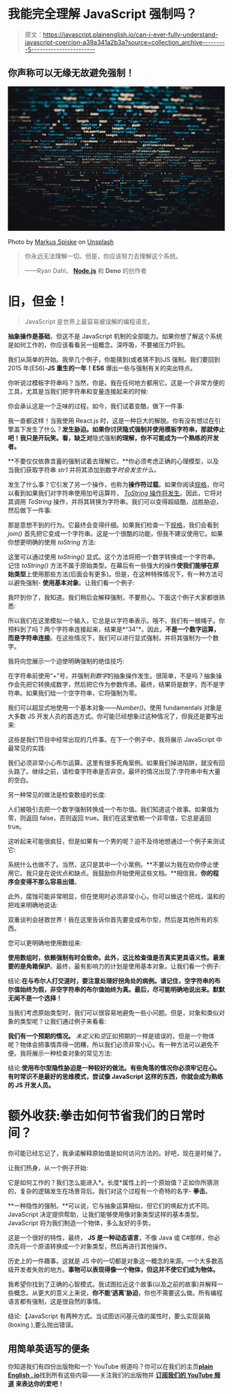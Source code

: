 # 我能完全理解 JavaScript 强制吗？

> 原文：<https://javascript.plainenglish.io/can-i-ever-fully-understand-javascript-coercion-a39a341a2b3a?source=collection_archive---------5----------------------->

## 你声称可以无缘无故避免强制！

![](img/396affbb456da5ff2fb4e4dec478b03f.png)

Photo by [Markus Spiske](https://unsplash.com/@markusspiske?utm_source=unsplash&utm_medium=referral&utm_content=creditCopyText) on [Unsplash](https://unsplash.com/s/photos/programming?utm_source=unsplash&utm_medium=referral&utm_content=creditCopyText)

> 你永远无法理解一切。但是，你应该努力去理解这个系统。
> 
> ——Ryan Dahl， [**Node.js**](https://medium.com/u/96cd9a1fb56?source=post_page-----a39a341a2b3a--------------------------------) 和 **Deno** 的创作者

# 旧，但金！

> JavaScript 是世界上最容易被误解的编程语言。

**抽象操作是基础**，但这不是 JavaScript 机制的全部能力。如果你想了解这个系统是如何工作的，你应该看看另一组概念。深呼吸，不要被压力吓到。

我们从简单的开始。我举几个例子，你能猜到(或者猜不到)JS 强制。我们要回到 2015 年(ES6)-**JS 重生的一年！ES6** 爆出一些与强制有关的突出特点。

你听说过模板字符串吗？当然，你是。我在任何地方都用它。这是一个非常方便的工具，尤其是当我们把字符串和变量连接起来的时候:

你会承认这是一个乏味的过程。如今，我们试着变酷，做下一件事:

我一直都这样！当我使用 React.js 时，这是一种巨大的解脱。你有没有想过在引擎盖下发生了什么？**发生胁迫。如果你讨厌隐式强制并使用模板字符串，那就停止吧！我只是开玩笑。看，缺乏对**隐式强制**的理解，你不可能成为一个熟练的开发者。**

**不要仅仅依靠含蓄的强制试着去理解它。**你必须考虑正确的心理模型，以及当我们获取字符串 *str1* 并将其添加到数字*时会发生什么。*

发生了什么事？它引发了另一个操作，也称为**操作符过载**。如果你阅读[规格](https://www.ecma-international.org/ecma-262/#sec-addition-operator-plus)，你可以看到如果我们对字符串使用加号运算符， [*ToString* 操作将发生](https://www.ecma-international.org/ecma-262/#sec-addition-operator-plus-runtime-semantics-evaluation)。因此，它将对其调用 *ToString* 操作，并将其转换为字符串。我们可以变得超级酷，战胜胁迫，然后做下一件事:

那是意想不到的行为。它最终会变得纤细。如果我们检查一下[规格](https://www.ecma-international.org/ecma-262/#sec-array.prototype.join)，我们会看到 *join()* 首先把它变成一个字符串。这是一个很酷的功能，但我不建议使用它。如果你想更明确的使用 *toString* 方法:

这里可以通过使用 *toString()* 显式。这个方法将把一个数字转换成一个字符串。记住 *toString()* 方法不属于原始类型。在幕后有一些强大的操作**使我们能够在原始类型**上使用那些方法(后面会有更多)。但是，在这种特殊情况下，有一种方法可以避免强制- **使用基本对象**。让我们看一个例子:

我吓到你了，我知道。我们稍后会解释强制，不要担心。下面这个例子大家都很熟悉:

所以我们在这里模拟一个输入，它总是以字符串表示。哦不，我们有一根绳子。你预料到了吗？两个字符串连接起来，结果是*“34”*。因此，**不是一个数字运算，而是字符串连接**。在这些情况下，我们可以进行显式强制，并将其强制为一个数字。

我将向您展示一个迫使明确强制的绝佳技巧:

在字符串前使用“+”号，并强制*到数字*的抽象操作发生。很简单，不是吗？抽象操作会先把它转换成数字，然后把它作为参数传递。最终，结果将是数字，而不是字符串。如果我们给一个空字符串，它将强制为零。

我们可以超显式地使用一个基本对象——*Number()*。使用 fundamentals 对象是大多数 JS 开发人员的首选方式。你可能已经想象过这种情况了，但我还是要写出来:

这些是我们节目中经常出现的几件事。在下一个例子中，我将展示 JavaScript 中最常见的实践:

我们必须非常小心布尔运算。这里有很多死角案例。如果我们掉进陷阱，就没有回头路了。继续之前，请检查字符串是否非空。最坏的情况出现了:字符串中有大量的空白。

另一种常见的做法是检查数组的长度:

人们被吸引去把一个数字强制转换成一个布尔值。我们知道这个故事。如果值为零，则返回 false，否则返回 true。我们在这里依赖一个非零值，它总是返回 true。

这听起来可能很疯狂，但是如果有一个男的呢？迫不及待地想通过一个例子来测试它:

系统什么也做不了。当然，这只是其中一个小案例。**不要以为我在劝你停止使用它。我只是在说优点和缺点。我鼓励你开始使用这些文档。**相信我，**你的程序会变得不那么容易出错**。

此外，腐蚀可能非常明显，但在使用时必须非常小心。你可以做这个把戏，温和的把戏来明确地说话:

双重谈判会拯救世界！我在这里告诉你首先要变成布尔型，然后是其他所有的东西。

您可以更明确地使用数组来:

**使用数组时，依赖强制有时会致命。**此外，这比检查值是否真实更具语义性。最重要的是**角箱保护**。最终，最有影响力的计划是使用基本对象。让我们看一个例子:

结论:**在与布尔人打交道时，要注意处理好拐角处的病例。请记住，空字符串的布尔值始终为假，非空字符串的布尔值始终为真。最后，尽可能明确地说出来。默默无闻不是一个选择！**

当我们考虑原始类型时，我们可以很容易地避免一些小问题。但是，对象和类似对象的类型呢？让我们通过例子来看看:

**我们有一个预期的情况。** *未定义*和*空*正如预期的一样是错误的，但是一个物体呢？物体会把事情弄得一团糟，所以我们必须非常小心。有一种方法可以避免不便。我将展示一种检查对象的常见方法:

结论:**使用布尔型隐性胁迫是一种较好的做法。有些角落的情况你必须牢记在心。有时常识不是最好的思维模式，尝试像 JavaScript 这样的东西，你就会成为熟练的 JS 开发人员。**

# 额外收获:拳击如何节省我们的日常时间？

你可能已经忘记了，我承诺解释原始值是如何访问方法的。好吧，现在是时候了。

让我们热身，从一个例子开始:

它是如何工作的？我们怎么能进入*。长度*属性上的一个原始值？正如你所猜测的，复杂的逻辑发生在场景背后。我们对这个过程有一个奇特的名字- **拳击**。

**一种隐性的强制。**可以说，它与抽象运算相似，但它们的唤起方式不同。JavaScript 决定提供帮助，让我们能够使用像对象类型这样的基本类型。JavaScript 将为我们制造一个物体，多么友好的手势。

这是一个很好的特性，最终， **JS 是一种动态语言**，不像 Java 或 C#那样，你必须先将一个原语转换成一个对象类型，然后再进行其他操作。

历史上的一件趣事。这就是 JS 中的一切都是对象这一概念的来源。一个大多数高级开发者失败的地方。**事物可以表现得像一个物体，但这并不使它们成为物体。**

我希望你找到了正确的心智模式。我试图拉近这个故事(以及之前的故事)并解释一些概念。从更大的意义上来说，**你不能‘逃离’胁迫**，你也不需要这么做。所有编程语言都有强制，这是很自然的事情。

结论:【JavaScript 有两种方式。当试图访问基元值的属性时，要么实现装箱(boxing ),要么抛出错误。

## **用简单英语写的便条**

你知道我们有四份出版物和一个 YouTube 频道吗？你可以在我们的主页[**plain English . io**](https://plainenglish.io/)找到所有这些内容——关注我们的出版物并 [**订阅我们的 YouTube 频道**](https://www.youtube.com/channel/UCtipWUghju290NWcn8jhyAw) **来表达你的爱吧！**